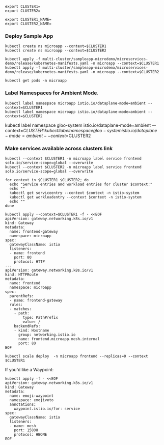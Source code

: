 ```
export CLUSTER1=
export CLUSTER2=

export CLUSTER1_NAME=
export CLUSTER2_NAME=
```

### Deploy Sample App
```
kubectl create ns microapp --context=$CLUSTER1
kubectl create ns microapp --context=$CLUSTER2

kubectl apply -f multi-cluster/sampleapp-microdemo/microservices-demo/release/kubernetes-manifests.yaml -n microapp --context=$CLUSTER1
kubectl apply -f multi-cluster/sampleapp-microdemo/microservices-demo/release/kubernetes-manifests.yaml -n microapp --context=$CLUSTER2
```

```
kubectl get pods -n microapp
```

### Label Namespaces for Ambient Mode.
```
kubectl label namespace microapp istio.io/dataplane-mode=ambient --context=$CLUSTER1
kubectl label namespace microapp istio.io/dataplane-mode=ambient --context=$CLUSTER2
```

kubectl label namespace gloo-system istio.io/dataplane-mode=ambient --context=$CLUSTER1
kubectl label namespace gloo-system istio.io/dataplane-mode=ambient --context=$CLUSTER2

### Make services available across clusters link 
```
kubectl --context $CLUSTER1 -n microapp label service frontend solo.io/service-scope=global --overwrite
kubectl --context $CLUSTER2 -n microapp label service frontend solo.io/service-scope=global --overwrite
```

```
for context in $CLUSTER1 $CLUSTER2; do
  echo "Service entries and workload entries for cluster $context:"
  echo ""
  kubectl get serviceentry --context $context -n istio-system
  kubectl get workloadentry --context $context -n istio-system
  echo ""
done
```

```
kubectl apply --context=$CLUSTER1 -f - <<EOF
apiVersion: gateway.networking.k8s.io/v1
kind: Gateway
metadata:
  name: frontend-gateway
  namespace: microapp
spec:
  gatewayClassName: istio
  listeners:
  - name: frontend
    port: 80
    protocol: HTTP
---
apiVersion: gateway.networking.k8s.io/v1
kind: HTTPRoute
metadata:
  name: frontend
  namespace: microapp
spec:
  parentRefs:
  - name: frontend-gateway
  rules:
  - matches:
    - path:
        type: PathPrefix
        value: /
    backendRefs:
    - kind: Hostname
      group: networking.istio.io
      name: frontend.microapp.mesh.internal
      port: 80
EOF
```

```
kubectl scale deploy  -n microapp frontend --replicas=0 --context $CLUSTER1
```





If you'd like a Waypoint:
```
kubectl apply -f - <<EOF
apiVersion: gateway.networking.k8s.io/v1
kind: Gateway
metadata:
  name: emoji-waypoint
  namespace: emojivoto
  annotations:
    waypoint.istio.io/for: service
spec:
  gatewayClassName: istio
  listeners:
  - name: mesh
    port: 15008 
    protocol: HBONE
EOF
```